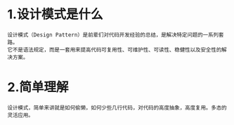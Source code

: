 # 1.设计模式是什么
    设计模式（Design Pattern）是前辈们对代码开发经验的总结，是解决特定问题的一系列套路。
    它不是语法规定，而是一套用来提高代码可复用性、可维护性、可读性、稳健性以及安全性的解决方案。

# 2.简单理解
    设计模式，简单来讲就是如何偷懒，如何少些几行代码，对代码的高度抽象，高度复用。多态的灵活应用。
